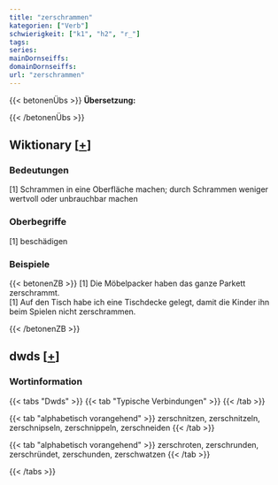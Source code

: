 ```yaml
---
title: "zerschrammen"
kategorien: ["Verb"]
schwierigkeit: ["k1", "h2", "r_"]
tags:
series:
mainDornseiffs:
domainDornseiffs:
url: "zerschrammen"
---
```


{{< betonenÜbs >}}
**Übersetzung:**  
  
{{< /betonenÜbs >}}

## Wiktionary [[+](https://de.wiktionary.org/wiki/zerschrammen)]

### Bedeutungen
[1] Schrammen in eine Oberfläche machen; durch Schrammen weniger wertvoll oder unbrauchbar machen  

### Oberbegriffe
[1] beschädigen  

### Beispiele
{{< betonenZB >}}
[1] Die Möbelpacker haben das ganze Parkett zerschrammt.  
[1] Auf den Tisch habe ich eine Tischdecke gelegt, damit die Kinder ihn beim Spielen nicht zerschrammen.  

{{< /betonenZB >}}


## dwds [[+](https://www.dwds.de/wb/zerschrammen)]

### Wortinformation
{{< tabs "Dwds" >}}
{{< tab "Typische Verbindungen" >}}
{{< /tab >}}

{{< tab "alphabetisch vorangehend" >}}
zerschnitzen, zerschnitzeln, zerschnipseln, zerschnippeln, zerschneiden
{{< /tab >}}

{{< tab "alphabetisch vorangehend" >}}
zerschroten, zerschrunden, zerschründet, zerschunden, zerschwatzen
{{< /tab >}}

{{< /tabs >}}

